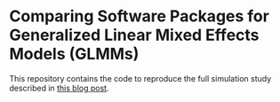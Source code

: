 # Comparing Software Packages for Generalized Linear Mixed Effects Models (GLMMs)

This repository contains the code to reproduce the full simulation study described in [this blog post](www.google.com).
